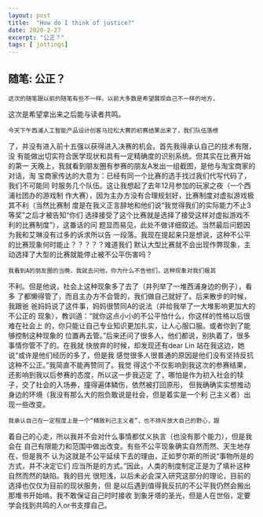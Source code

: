 ```yaml
---
layout: post
title:  "How do I think of justice?"
date: 2020-2-27
excerpt: "公正？"
tags: [ jottings]
---
```


## 随笔: 公正？
    这次的随笔跟以前的随笔有些不一样。以前大多数是希望展现自己不一样的地方，
这次是希望拿出来之后能与读者共鸣。

    今天下午西浦人工智能产品设计创客马拉松大赛的初赛结果出来了，我们队伍落榜
了，并没有进入前十五强以获得进入决赛的机会。首先我得承认自己的技术有限，没
有能做出切实符合医学现状和具有一定精确度的识别系统。但其实在比赛开始的第一
天晚上，我就看到朋友圈有参赛的朋友A发出一组截图，是他与淘宝商家的对话，淘
宝商家传达的大意为：已经有同一个比赛的选手找过我们代写代码了，我们不可能同
时服务几个队伍。这让我想起了去年12月参加的玩家之夜（一个西浦社团办的游戏制
作大赛），因为主办方没有合理规划好，比赛制度对虚拟游戏极其不利（当然比赛制
度是在我义正言辞地和他们说“我觉得我们的实际能力不止3等奖”之后才被告知“你们
选择接受了这个比赛就是选择了接受这样对虚拟游戏不利的比赛制度”），这番话的问
题显而易见，此处不做详细叙述。当然最后问题因为我和艾琳没有过多的诉求所以告
一段落。我现在提起来只是想说，这种不公平的比赛现象何时能止？？？？？难道我们
默认大型比赛就不会出现作弊现象，主动选择了大型的比赛就能停止被不公平伤害吗？

    我看到A的朋友圈的当晚，我就去问他，你为什么不告他们，这种现象对我们极其
不利。但是他说，社会上这种现象多了去了（并列举了一堆西浦身边的例子），看多
了都懒得管了，而且主办方不会管的，我们做自己就好了。后来散步的时候，我跟爸
爸妈妈说了这件事，妈妈很赞同A的说法（并给我举了一大堆影响更加大的不公正的
现象），教训道：“就你这点小小的不公平怕什么，你这样的性格以后很难在社会上
的，你只能让自己专业知识更加扎实，让人心服口服。或者你到了能够控制这种现象的
位置再去管。”后来还问了很多人，他们都说，别执着了，很多事情你管不了的。在我就
快放弃的时候，却发现还有dear Lin 站在我这边，她说“或许是他们经历的多了，但是我
感觉很多人很普通的原因是他们没有坚持反抗这种不公正。”我简直不能再赞同了。我觉
得这个不仅影响到我这次的参赛结果，还影响到我以后参赛的态度，所以这一步我迈定
了，哪怕是作为初入社会的犊子，交了社会的入场券，撞得遍体鳞伤，依然被打回原形，
但我确确实实想推动身边的环境（我没有那么大的抱负敢说是社会，但是着实是一个利
己主义者）出现一些改变。

    我承认自己在一定程度上是一个“精致利己主义者”，也不排斥放大自己的野心，跟
着自己的心走，所以我并不会对什么事情都仗义执言（也没有那个能力），但是我会在
自己有限能力和范围中做出改变。有些不公平现象确实自然而然、天生地存在，但是我不
认为这就是不公平延续下去的理由，正如罗尔斯的所说“事物所是的方式，并不决定它们
应当所是的方式。”因此，人类的制度制定正是为了填补这种自然而然的缺陷。我的目光
很短浅，以后未必会深入研究这部分的理论，目前的选择也仅仅为目前的现状服务，但
是以后遇到值得我反抗的不公平我仍然会搬出那堆书开始啃。我不敢保证自己时时接收
到象牙塔的圣光，但是人在世俗，定要学会找到共鸣的人or书支撑自己。

